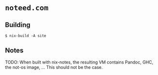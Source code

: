 # `noteed.com`


## Building

```
$ nix-build -A site
```


## Notes

TODO: When built with nix-notes, the resulting VM contains Pandoc, GHC, the
not-os image, ... This should not be the case.
